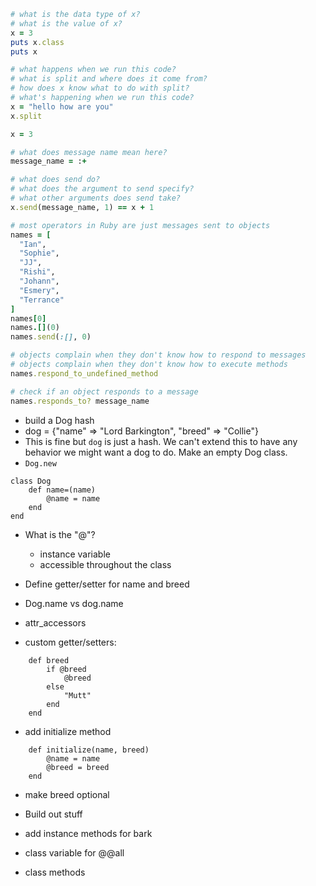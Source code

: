 ```ruby
# what is the data type of x?
# what is the value of x?
x = 3
puts x.class
puts x

# what happens when we run this code?
# what is split and where does it come from?
# how does x know what to do with split?
# what's happening when we run this code?
x = "hello how are you"
x.split
```

```ruby
x = 3

# what does message name mean here?
message_name = :+

# what does send do?
# what does the argument to send specify?
# what other arguments does send take?
x.send(message_name, 1) == x + 1

# most operators in Ruby are just messages sent to objects
names = [
  "Ian",
  "Sophie",
  "JJ",
  "Rishi",
  "Johann",
  "Esmery",
  "Terrance"
]
names[0]
names.[](0)
names.send(:[], 0)

# objects complain when they don't know how to respond to messages
# objects complain when they don't know how to execute methods
names.respond_to_undefined_method

# check if an object responds to a message
names.responds_to? message_name
```

- build a Dog hash
- dog = {"name" => "Lord Barkington", "breed" => "Collie"}
- This is fine but `dog` is just a hash.  We can't extend this to have any behavior we might want a dog to do.  Make an empty Dog class.
- `Dog.new`
```
class Dog
    def name=(name)
        @name = name
    end
end
```
- What is the "@"?
    - instance variable
    - accessible throughout the class

- Define getter/setter for name and breed
- Dog.name vs dog.name
- attr_accessors
- custom getter/setters:
```
    def breed
        if @breed
            @breed
        else
            "Mutt"
        end
    end
```

- add initialize method
```
    def initialize(name, breed)
        @name = name
        @breed = breed
    end
```

- make breed optional

- Build out stuff
- add instance methods for bark
- class variable for @@all
- class methods